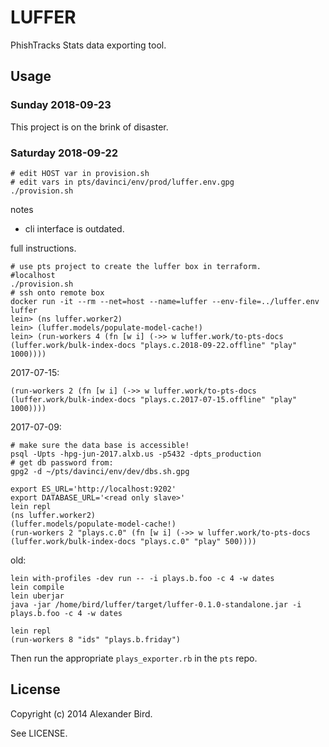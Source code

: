 LUFFER
======

PhishTracks Stats data exporting tool.

Usage
-----

### Sunday 2018-09-23

This project is on the brink of disaster.

### Saturday 2018-09-22

```
# edit HOST var in provision.sh
# edit vars in pts/davinci/env/prod/luffer.env.gpg
./provision.sh
```

notes
- cli interface is outdated.

full instructions.
```
# use pts project to create the luffer box in terraform.
#localhost
./provision.sh
# ssh onto remote box
docker run -it --rm --net=host --name=luffer --env-file=../luffer.env luffer
lein> (ns luffer.worker2)
lein> (luffer.models/populate-model-cache!)
lein> (run-workers 4 (fn [w i] (->> w luffer.work/to-pts-docs (luffer.work/bulk-index-docs "plays.c.2018-09-22.offline" "play" 1000))))
```


2017-07-15:

```
(run-workers 2 (fn [w i] (->> w luffer.work/to-pts-docs (luffer.work/bulk-index-docs "plays.c.2017-07-15.offline" "play" 1000))))
```

2017-07-09:

```
# make sure the data base is accessible!
psql -Upts -hpg-jun-2017.alxb.us -p5432 -dpts_production
# get db password from:
gpg2 -d ~/pts/davinci/env/dev/dbs.sh.gpg
```

```
export ES_URL='http://localhost:9202'
export DATABASE_URL='<read only slave>'
lein repl
(ns luffer.worker2)
(luffer.models/populate-model-cache!)
(run-workers 2 "plays.c.0" (fn [w i] (->> w luffer.work/to-pts-docs (luffer.work/bulk-index-docs "plays.c.0" "play" 500))))
```

old:

```
lein with-profiles -dev run -- -i plays.b.foo -c 4 -w dates
lein compile
lein uberjar
java -jar /home/bird/luffer/target/luffer-0.1.0-standalone.jar -i plays.b.foo -c 4 -w dates
```

```
lein repl
(run-workers 8 "ids" "plays.b.friday")
```

Then run the appropriate `plays_exporter.rb` in the `pts` repo.


License
-------

Copyright (c) 2014 Alexander Bird.

See LICENSE.
